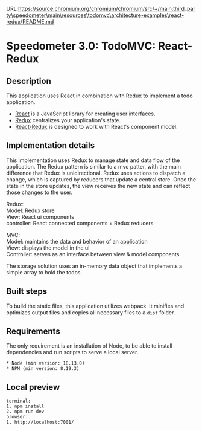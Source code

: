 URL:https://source.chromium.org/chromium/chromium/src/+/main:third_party\speedometer\main\resources\todomvc\architecture-examples\react-redux\README.md
# Speedometer 3.0: TodoMVC: React-Redux

## Description

This application uses React in combination with Redux to implement a todo application.

-   [React](https://reactjs.org/) is a JavaScript library for creating user interfaces.
-   [Redux](https://redux.js.org/) centralizes your application's state.
-   [React-Redux](https://react-redux.js.org/) is designed to work with React's component model.

## Implementation details

This implementation uses Redux to manage state and data flow of the application.
The Redux pattern is similar to a mvc patter, with the main difference that Redux is unidirectional.
Redux uses actions to dispatch a change, which is captured by reducers that update a central store.
Once the state in the store updates, the view receives the new state and can reflect those changes to the user.

Redux:\
Model: Redux store\
View: React ui components\
controller: React connected components + Redux reducers

MVC:\
Model: maintains the data and behavior of an application\
View: displays the model in the ui\
Controller: serves as an interface between view & model components

The storage solution uses an in-memory data object that implements a simple array to hold the todos.

## Built steps

To build the static files, this application utilizes webpack. It minifies and optimizes output files and copies all necessary files to a `dist` folder.

## Requirements

The only requirement is an installation of Node, to be able to install dependencies and run scripts to serve a local server.

```
* Node (min version: 18.13.0)
* NPM (min version: 8.19.3)
```

## Local preview

```
terminal:
1. npm install
2. npm run dev
browser:
1. http://localhost:7001/
```
